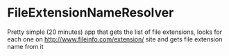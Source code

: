 FileExtensionNameResolver
=========================

Pretty simple (20 minutes) app that gets the list of file extensions, looks for each one on http://www.fileinfo.com/extension/ site and gets file extension name from it

